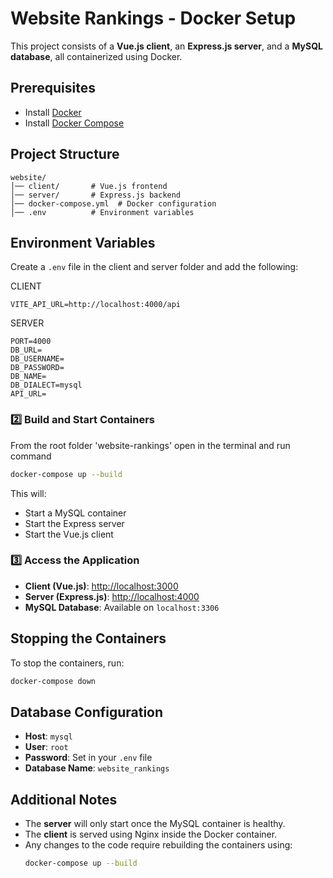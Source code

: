 # Website Rankings - Docker Setup

This project consists of a **Vue.js client**, an **Express.js server**, and a **MySQL database**, all containerized using Docker.

## Prerequisites

-   Install [Docker](https://www.docker.com/get-started)
-   Install [Docker Compose](https://docs.docker.com/compose/install/)

## Project Structure

```
website/
│── client/       # Vue.js frontend
│── server/       # Express.js backend
│── docker-compose.yml  # Docker configuration
│── .env          # Environment variables
```

## Environment Variables

Create a `.env` file in the client and server folder and add the following:

CLIENT

```env
VITE_API_URL=http://localhost:4000/api
```

SERVER

```env
PORT=4000
DB_URL=
DB_USERNAME=
DB_PASSWORD=
DB_NAME=
DB_DIALECT=mysql
API_URL=
```

### 2️⃣ Build and Start Containers

From the root folder 'website-rankings' open in the terminal and run command

```sh
docker-compose up --build
```

This will:

-   Start a MySQL container
-   Start the Express server
-   Start the Vue.js client

### 3️⃣ Access the Application

-   **Client (Vue.js)**: [http://localhost:3000](http://localhost:3000)
-   **Server (Express.js)**: [http://localhost:4000](http://localhost:4000)
-   **MySQL Database**: Available on `localhost:3306`

## Stopping the Containers

To stop the containers, run:

```sh
docker-compose down
```

## Database Configuration

-   **Host**: `mysql`
-   **User**: `root`
-   **Password**: Set in your `.env` file
-   **Database Name**: `website_rankings`

## Additional Notes

-   The **server** will only start once the MySQL container is healthy.
-   The **client** is served using Nginx inside the Docker container.
-   Any changes to the code require rebuilding the containers using:
    ```sh
    docker-compose up --build
    ```

